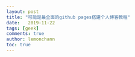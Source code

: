 ```yaml
---
layout: post
title: "可能是最全面的github pages搭建个人博客教程"
date:   2019-11-22
tags: [geek]
comments: true
author: lemonchann
toc: true
---
```


<!--stackedit_data:
eyJoaXN0b3J5IjpbLTk3MTMzMzg2NF19
-->